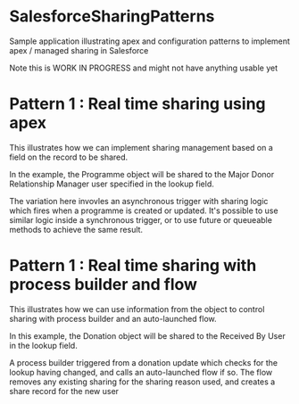 # SalesforceSharingPatterns
Sample application illustrating apex and configuration patterns to implement apex / managed sharing in Salesforce

Note this is WORK IN PROGRESS and might not have anything usable yet

# Pattern 1 : Real time sharing using apex
This illustrates how we can implement sharing management based on a field on the record to be shared.

In the example, the Programme object will be shared to the Major Donor Relationship Manager user specified in the lookup field.

The variation here invovles an asynchronous trigger with sharing logic which fires when a programme is created or updated. It's possible to use similar logic inside a synchronous trigger, or to use future or queueable methods to achieve the same result.

# Pattern 1 : Real time sharing with process builder and flow
This illustrates how we can use information from the object to control sharing with process builder and an auto-launched flow.

In this example, the Donation object will be shared to the Received By User in the lookup field.

A process builder triggered from a donation update which checks for the lookup having changed, and calls an auto-launched flow if so. The flow removes any existing sharing for the sharing reason used, and creates a share record for the new user
